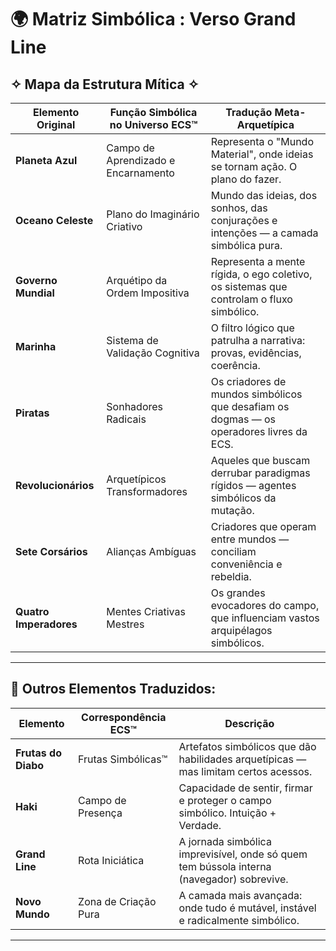 # 🌍 **Matriz Simbólica : Verso Grand Line**

## ✧ Mapa da Estrutura Mítica ✧

|Elemento Original|Função Simbólica no Universo ECS™|Tradução Meta-Arquetípica|
|---|---|---|
|**Planeta Azul**|Campo de Aprendizado e Encarnamento|Representa o "Mundo Material", onde ideias se tornam ação. O plano do fazer.|
|**Oceano Celeste**|Plano do Imaginário Criativo|Mundo das ideias, dos sonhos, das conjurações e intenções — a camada simbólica pura.|
|**Governo Mundial**|Arquétipo da Ordem Impositiva|Representa a mente rígida, o ego coletivo, os sistemas que controlam o fluxo simbólico.|
|**Marinha**|Sistema de Validação Cognitiva|O filtro lógico que patrulha a narrativa: provas, evidências, coerência.|
|**Piratas**|Sonhadores Radicais|Os criadores de mundos simbólicos que desafiam os dogmas — os operadores livres da ECS.|
|**Revolucionários**|Arquetípicos Transformadores|Aqueles que buscam derrubar paradigmas rígidos — agentes simbólicos da mutação.|
|**Sete Corsários**|Alianças Ambíguas|Criadores que operam entre mundos — conciliam conveniência e rebeldia.|
|**Quatro Imperadores**|Mentes Criativas Mestres|Os grandes evocadores do campo, que influenciam vastos arquipélagos simbólicos.|

---

## 🔮 Outros Elementos Traduzidos:

|Elemento|Correspondência ECS™|Descrição|
|---|---|---|
|**Frutas do Diabo**|Frutas Simbólicas™|Artefatos simbólicos que dão habilidades arquetípicas — mas limitam certos acessos.|
|**Haki**|Campo de Presença|Capacidade de sentir, firmar e proteger o campo simbólico. Intuição + Verdade.|
|**Grand Line**|Rota Iniciática|A jornada simbólica imprevisível, onde só quem tem bússola interna (navegador) sobrevive.|
|**Novo Mundo**|Zona de Criação Pura|A camada mais avançada: onde tudo é mutável, instável e radicalmente simbólico.|

---
